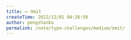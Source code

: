 ```yaml
---
title: ➖ Omit
createTime: 2022/12/01 04:26:50
author: pengzhanbo
permalink: /note/type-challenges/medium/omit/
---
```

